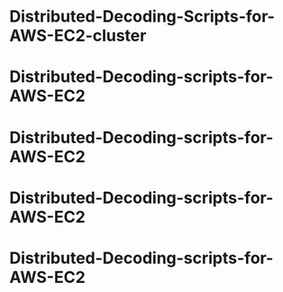 # Distributed-Decoding-Scripts-for-AWS-EC2-cluster
# Distributed-Decoding-scripts-for-AWS-EC2
# Distributed-Decoding-scripts-for-AWS-EC2
# Distributed-Decoding-scripts-for-AWS-EC2
# Distributed-Decoding-scripts-for-AWS-EC2
